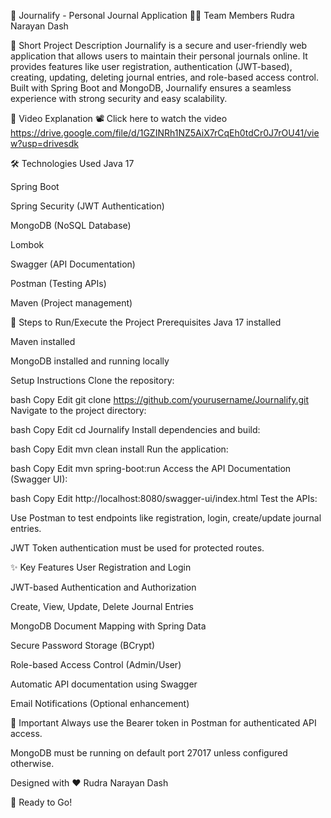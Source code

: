 📓 Journalify - Personal Journal Application
👨‍💻 Team Members
Rudra Narayan Dash

📝 Short Project Description
Journalify is a secure and user-friendly web application that allows users to maintain their personal journals online.
It provides features like user registration, authentication (JWT-based), creating, updating, deleting journal entries, and role-based access control.
Built with Spring Boot and MongoDB, Journalify ensures a seamless experience with strong security and easy scalability.

🎥 Video Explanation
📽️ Click here to watch the video
https://drive.google.com/file/d/1GZINRh1NZ5AiX7rCqEh0tdCr0J7rOU41/view?usp=drivesdk

🛠️ Technologies Used
Java 17

Spring Boot

Spring Security (JWT Authentication)

MongoDB (NoSQL Database)

Lombok

Swagger (API Documentation)

Postman (Testing APIs)

Maven (Project management)

🚀 Steps to Run/Execute the Project
Prerequisites
Java 17 installed

Maven installed

MongoDB installed and running locally

Setup Instructions
Clone the repository:

bash
Copy
Edit
git clone https://github.com/yourusername/Journalify.git
Navigate to the project directory:

bash
Copy
Edit
cd Journalify
Install dependencies and build:

bash
Copy
Edit
mvn clean install
Run the application:

bash
Copy
Edit
mvn spring-boot:run
Access the API Documentation (Swagger UI):

bash
Copy
Edit
http://localhost:8080/swagger-ui/index.html
Test the APIs:

Use Postman to test endpoints like registration, login, create/update journal entries.

JWT Token authentication must be used for protected routes.

✨ Key Features
User Registration and Login

JWT-based Authentication and Authorization

Create, View, Update, Delete Journal Entries

MongoDB Document Mapping with Spring Data

Secure Password Storage (BCrypt)

Role-based Access Control (Admin/User)

Automatic API documentation using Swagger

Email Notifications (Optional enhancement)

📌 Important
Always use the Bearer token in Postman for authenticated API access.

MongoDB must be running on default port 27017 unless configured otherwise.

Designed with ❤️ Rudra Narayan Dash

🚀 Ready to Go!

